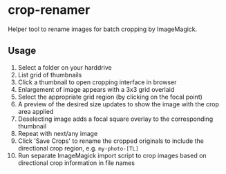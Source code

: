 # crop-renamer

Helper tool to rename images for batch cropping by ImageMagick.

## Usage

1. Select a folder on your harddrive
2. List grid of thumbnails
3. Click a thumbnail to open cropping interface in browser
4. Enlargement of image appears with a 3x3 grid overlaid
5. Select the appropriate grid region (by clicking on the focal point)
6. A preview of the desired size updates to show the image with the crop area applied
7. Deselecting image adds a focal square overlay to the corresponding thumbnail
8. Repeat with next/any image
9. Click 'Save Crops' to rename the cropped originals to include the directional crop region, e.g. `my-photo-[TL]`
10. Run separate ImageMagick import script to crop images based on directional crop information in file names
